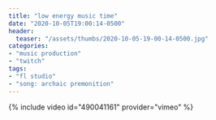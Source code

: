 ```yaml
---
title: "low energy music time"
date: "2020-10-05T19:00:14-0500"
header:
  teaser: "/assets/thumbs/2020-10-05-19-00-14-0500.jpg"
categories:
- "music production"
- "twitch"
tags:
- "fl studio"
- "song: archaic premonition"
---
```

{% include video id="490041161" provider="vimeo" %}
